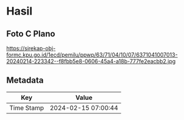 # Hasil

## Foto C Plano

https://sirekap-obj-formc.kpu.go.id/1ecd/pemilu/ppwp/63/71/04/10/07/6371041007013-20240214-223342--f8fbb5e8-0606-45a4-a18b-777fe2eacbb2.jpg


## Metadata

| Key        | Value               |
| ---------- | ------------------- |
| Time Stamp | 2024-02-15 07:00:44 |



